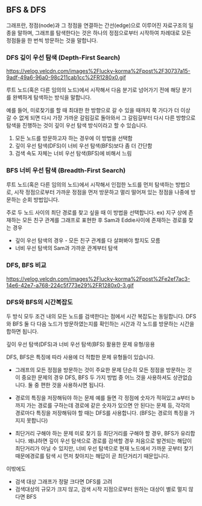 ## BFS & DFS

그래프란, 정점(node)과 그 정점을 연결하는 간선(edge)으로 이루어진 자료구조의 일종을 말하며,
그래프를 탐색한다는 것은 하나의 정점으로부터 시작하여 차례대로 모든 정점들을 한 번씩 방문하는 것을 말합니다.

### DFS 깊이 우선 탐색 (Depth-First Search)

https://velog.velcdn.com/images%2Flucky-korma%2Fpost%2F30737a15-9adf-49a6-96a0-98c211cab1cc%2FR1280x0.gif

루트 노드(혹은 다른 임의의 노드)에서 시작해서 다음 분기로 넘어가기 전에 해당 분기를 완벽하게 탐색하는 방식을 말합니다.

예를 들어, 미로찾기를 할 때 최대한 한 방향으로 갈 수 있을 때까지 쭉 가다가 더 이상 갈 수 없게 되면 다시 가장 가까운 갈림길로 돌아와서 그 갈림길부터 다시 다른 방향으로 탐색을 진행하는 것이 깊이 우선 탐색 방식이라고 할 수 있습니다.

1. 모든 노드를 방문하고자 하는 경우에 이 방법을 선택함
2. 깊이 우선 탐색(DFS)이 너비 우선 탐색(BFS)보다 좀 더 간단함
3. 검색 속도 자체는 너비 우선 탐색(BFS)에 비해서 느림


### BFS 너비 우선 탐색 (Breadth-First Search)

루트 노드(혹은 다른 임의의 노드)에서 시작해서 인접한 노드를 먼저 탐색하는 방법으로,
시작 정점으로부터 가까운 정점을 먼저 방문하고 멀리 떨어져 있는 정점을 나중에 방문하는 순회 방법입니다.

주로 두 노드 사이의 최단 경로를 찾고 싶을 때 이 방법을 선택합니다.
ex) 지구 상에 존재하는 모든 친구 관계를 그래프로 표현한 후 Sam과 Eddie사이에 존재하는 경로를 찾는 경우

- 깊이 우선 탐색의 경우 - 모든 친구 관계를 다 살펴봐야 할지도 모름
- 너비 우선 탐색의 Sam과 가까운 관계부터 탐색

### DFS, BFS 비교

https://velog.velcdn.com/images%2Flucky-korma%2Fpost%2Fe2ef7ac3-14e6-42e7-a768-224c5f773e29%2FR1280x0-3.gif


### DFS와 BFS의 시간복잡도

두 방식 모두 조건 내의 모든 노드를 검색한다는 점에서 시간 복잡도는 동일합니다.
DFS와 BFS 둘 다 다음 노드가 방문하였는지를 확인하는 시간과 각 노드를 방문하는 시간을 합하면 됩니다.

깊이 우선 탐색(DFS)과 너비 우선 탐색(BFS) 활용한 문제 유형/응용

DFS, BFS은 특징에 따라 사용에 더 적합한 문제 유형들이 있습니다.

- 그래프의 모든 정점을 방문하는 것이 주요한 문제
단순히 모든 정점을 방문하는 것이 중요한 문제의 경우 DFS, BFS 두 가지 방법 중 어느 것을 사용하셔도 상관없습니다.
둘 중 편한 것을 사용하시면 됩니다.

- 경로의 특징을 저장해둬야 하는 문제
예를 들면 각 정점에 숫자가 적혀있고 a부터 b까지 가는 경로를 구하는데 경로에 같은 숫자가 있으면 안 된다는 문제 등, 각각의 경로마다 특징을 저장해둬야 할 때는 DFS를 사용합니다. (BFS는 경로의 특징을 가지지 못합니다)

- 최단거리 구해야 하는 문제
미로 찾기 등 최단거리를 구해야 할 경우, BFS가 유리합니다.
왜냐하면 깊이 우선 탐색으로 경로를 검색할 경우 처음으로 발견되는 해답이 최단거리가 아닐 수 있지만,
너비 우선 탐색으로 현재 노드에서 가까운 곳부터 찾기 때문에경로를 탐색 시 먼저 찾아지는 해답이 곧 최단거리기 때문입니다.

이밖에도

- 검색 대상 그래프가 정말 크다면 DFS를 고려
- 검색대상의 규모가 크지 않고, 검색 시작 지점으로부터 원하는 대상이 별로 멀지 않다면 BFS